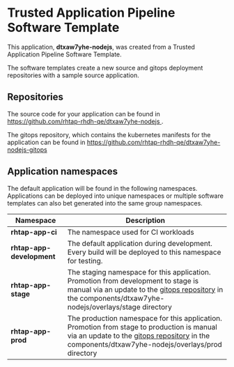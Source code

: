 # Trusted Application Pipeline Software Template

This application, **dtxaw7yhe-nodejs**, was created from a Trusted Application Pipeline Software Template.

The software templates create a new source and gitops deployment repositories with a sample source application. 

## Repositories

The source code for your application can be found in [https://github.com/rhtap-rhdh-qe/dtxaw7yhe-nodejs ](https://github.com/rhtap-rhdh-qe/dtxaw7yhe-nodejs ).
 
The gitops repository, which contains the kubernetes manifests for the application can be found in 
[https://github.com/rhtap-rhdh-qe/dtxaw7yhe-nodejs-gitops ](https://github.com/rhtap-rhdh-qe/dtxaw7yhe-nodejs-gitops ) 

## Application namespaces 

The default application will be found in the following namespaces. Applications can be deployed into unique namespaces or multiple software templates can also bet generated into the same group namespaces.  

|  Namespace   |  Description   |  
| -------- | -------- |
| **rhtap-app-ci** | The namespace used for CI workloads |
| **rhtap-app-development** | The default application during development. Every build will be deployed to this namespace for testing. |
| **rhtap-app-stage** | The staging namespace for this application. Promotion from development to stage is manual via an update to the [gitops repository](https://github.com/rhtap-rhdh-qe/dtxaw7yhe-nodejs-gitops ) in the components/dtxaw7yhe-nodejs/overlays/stage directory |
| **rhtap-app-prod** | The production namespace for this application. Promotion from stage to production is manual via an update to the [gitops repository](https://github.com/rhtap-rhdh-qe/dtxaw7yhe-nodejs-gitops ) in the components/dtxaw7yhe-nodejs/overlays/prod directory |